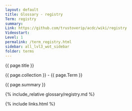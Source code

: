 ```yaml
---
layout: default
title: Glossary - registry
Term: registry
summary: 
Link: https://github.com/trustoverip/acdc/wiki/registry
Videostart: 
Level: 1
permalink: /term_registry.html
sidebar: all_lvl3_wot_sidebar
folder: terms
---
```


{{ page.title }}

{{ page.collection }} - {{ page.Term }}

   {{ page.summary }}

{% include_relative glossary/registry.md %}

 {% include links.html %} 

